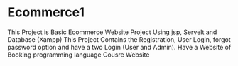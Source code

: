 # Ecommerce1
This Project is  Basic Ecommerce Website Project Using jsp, Servelt and Database (Xampp) This Project Contains the Registration, User Login, forgot password option and have a two Login (User and Admin). Have a Website of Booking programming language Cousre Website
